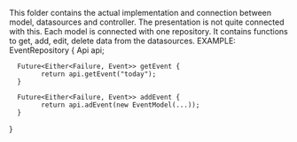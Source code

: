 This folder contains the actual implementation and connection between model, datasources and controller.
The presentation is not quite connected with this.
Each model is connected with one repository.
It contains functions to get, add, edit, delete data from the datasources.
EXAMPLE:
EventRepository {
      Api api;

      Future<Either<Failure, Event>> getEvent {
            return api.getEvent("today");
      }

      Future<Either<Failure, Event>> addEvent {
            return api.adEvent(new EventModel(...));
      }
}